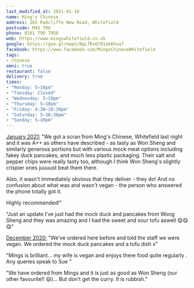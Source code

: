 ```yaml
---
last_modified_at: 2021-01-18
name: Ming's Chinese
address: 165 Radcliffe New Road, Whitefield
postcode: M45 7RG
phone: 0161 796 7956
web: https://www.mingswhitefield.co.uk
google: https://goo.gl/maps/BqLfRvQ791ak6hxa7
facebook: https://www.facebook.com/MingsChineseWhitefield
tags:
- chinese
omni: true
restaurant: false
delivery: true
times:
- "Monday: 5–10pm"
- "Tuesday: Closed"
- "Wednesday: 5–10pm"
- "Thursday: 5–10pm"
- "Friday: 4:30–10:30pm"
- "Saturday: 5–10:30pm"
- "Sunday: 5–10pm"
---
```


[January 2021:](https://www.facebook.com/groups/veganprestwich/permalink/1296386690738744/) "We got a scran from Ming's Chinese, Whitefield last night and it was A++ as others have described - as tasty as Won Sheng and similarly generous portions but with various mock meat options including fakey duck pancakes, and much less plastic packaging. Their salt and pepper chips were really tasty too, although I think Won Sheng's slightly crispier ones juuuust beat them there.

Also, it wasn't immediately obvious that they deliver - they do! And no confusion about what was and wasn't vegan - the person who answered the phone totally got it.

Highly recommended!"

"Just an update I’ve just had the mock duck and pancakes from Wong Sheng and they was amazing and I had the sweet and sour tofu aswell 😋😋😋"

[December 2020:](https://www.facebook.com/groups/veganprestwich/permalink/1281424545568292/) "We’ve ordered here before and told the staff we were vegan. We ordered the mock duck pancakes and a tofu dish x"

"Mings is brilliant... my wife is vegan and enjoys there food quite regularly . Any queries speak to Sue "

"We have ordered from Mings and it is just as good as Won Sheng (our other favourite!! 😃)… But don’t get the curry. It is rubbish."